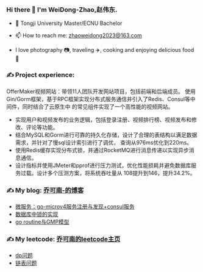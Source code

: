 
 ### Hi there 👋  I'm WeiDong-Zhao,赵伟东.  
 
 * 🔭 Tongji University Master/ECNU Bachelor  
 * 📫 How to reach me: zhaoweidong2023@163.com
 
 * I love photography 📷, traveling ✈️, cooking and enjoying delicious food 🥘 

 ### ✍️ Project experience:
OfferMaker视频网站：带领11人团队开发网站项目，包括前端和后端成员。
使用Gin/Gorm框架，基于RPC框架实现分布式服务通信并引入了Redis、Consul等中间件，同时结合了云原生中 的常见组件实现了一个高性能的视频网站。
 * 实现用户和视频发布的业务逻辑，包括登录注册、视频排行榜、视频发布和修改、评论等功能。
 * 结合MySQL和Gorm进行可靠的持久化存储，设计了合理的表结构以满足数据需求，并针对了慢sql设计索引进行了调优， 查询从976ms优化到220ms。
 * 使用Redis缓存实现分布式锁，并通过RocketMQ进行消息传递以实现异步消息通信。
 * 设计指标并使用JMeter和pprof进行压力测试，优化性能损耗并避免数据库服务过载。设计多个压测方案，将系统吞吐量从 108提升到146，提升34.2%。
 ### ✍️ My blog: [乔可南-的博客](https://blog.csdn.net/qq_34106714?type=blog)
 *  [微服务：go-microv4服务注册与发现+consul服务](https://blog.csdn.net/qq_34106714/article/details/130059572?spm=1001.2014.3001.5502)
 *  [数据库中锁的实现](https://blog.csdn.net/qq_34106714/article/details/129900895?spm=1001.2014.3001.5502)
 *  [go routine与GMP模型](https://blog.csdn.net/qq_34106714/article/details/129657043?spm=1001.2014.3001.5502)
 ### ✍️ My leetcode: [乔可南的leetcode主页](https://leetcode.cn/u/qiao-ke-nan-e/)
 *  [dp问题](https://leetcode.cn/problems/maximum-average-subarray-i/solution/0131-3rd-by-qiao-ke-nan-e-qytk/)
 *  [链表问题](https://leetcode.cn/problems/remove-linked-list-elements/solution/0215-1st-by-qiao-ke-nan-e-z4a0/)
